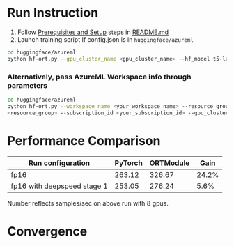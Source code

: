 # Run Instruction
1. Follow [Prerequisites and Setup](README.md#Prerequisites) steps in [README.md](README.md)
2. Launch training script
If config.json is in `huggingface/azureml`
```bash
cd huggingface/azureml
python hf-ort.py --gpu_cluster_name <gpu_cluster_name> --hf_model t5-large --run_config ort
```
### Alternatively, pass AzureML Workspace info through parameters
```bash
cd huggingface/azureml
python hf-ort.py --workspace_name <your_workspace_name> --resource_group 
<resource_group> --subscription_id <your_subscription_id> --gpu_cluster_name <gpu_cluster_name> --hf_model t5-large --run_config ort
```

# Performance Comparison
| Run configuration           | PyTorch | ORTModule | Gain  |
| -----------------           | ------- | --------- | ----- |
| fp16                        | 263.12  | 326.67    | 24.2% |
| fp16 with deepspeed stage 1 | 253.05  | 276.24    | 5.6%  |
Number reflects samples/sec on above run with 8 gpus.

# Convergence
